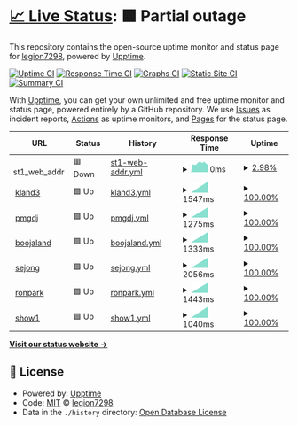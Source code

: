 # [📈 Live Status](https://legion7298.github.io/upptimer): <!--live status--> **🟧 Partial outage**

This repository contains the open-source uptime monitor and status page for [legion7298](https://legion7298.github.io/upptimer), powered by [Upptime](https://github.com/upptime/upptime).

[![Uptime CI](https://github.com/legion7298/upptimer/workflows/Uptime%20CI/badge.svg)](https://github.com/legion7298/upptimer/actions?query=workflow%3A%22Uptime+CI%22)
[![Response Time CI](https://github.com/legion7298/upptimer/workflows/Response%20Time%20CI/badge.svg)](https://github.com/legion7298/upptimer/actions?query=workflow%3A%22Response+Time+CI%22)
[![Graphs CI](https://github.com/legion7298/upptimer/workflows/Graphs%20CI/badge.svg)](https://github.com/legion7298/upptimer/actions?query=workflow%3A%22Graphs+CI%22)
[![Static Site CI](https://github.com/legion7298/upptimer/workflows/Static%20Site%20CI/badge.svg)](https://github.com/legion7298/upptimer/actions?query=workflow%3A%22Static+Site+CI%22)
[![Summary CI](https://github.com/legion7298/upptimer/workflows/Summary%20CI/badge.svg)](https://github.com/legion7298/upptimer/actions?query=workflow%3A%22Summary+CI%22)

With [Upptime](https://upptime.js.org), you can get your own unlimited and free uptime monitor and status page, powered entirely by a GitHub repository. We use [Issues](https://github.com/legion7298/upptimer/issues) as incident reports, [Actions](https://github.com/legion7298/upptimer/actions) as uptime monitors, and [Pages](https://legion7298.github.io/upptimer) for the status page.

<!--start: status pages-->
<!-- This summary is generated by Upptime (https://github.com/upptime/upptime) -->
<!-- Do not edit this manually, your changes will be overwritten -->
<!-- prettier-ignore -->
| URL | Status | History | Response Time | Uptime |
| --- | ------ | ------- | ------------- | ------ |
| <img alt="" src="https://icons.duckduckgo.com/ip3/null.ico" height="13"> st1_web_addr | 🟥 Down | [st1-web-addr.yml](https://github.com/legion7298/upptimer/commits/HEAD/history/st1-web-addr.yml) | <details><summary><img alt="Response time graph" src="./graphs/st1-web-addr/response-time-week.png" height="20"> 0ms</summary><br><a href="https://legion7298.github.io/upptimer/history/st1-web-addr"><img alt="Response time 0" src="https://img.shields.io/endpoint?url=https%3A%2F%2Fraw.githubusercontent.com%2Flegion7298%2Fupptimer%2FHEAD%2Fapi%2Fst1-web-addr%2Fresponse-time.json"></a><br><a href="https://legion7298.github.io/upptimer/history/st1-web-addr"><img alt="24-hour response time 0" src="https://img.shields.io/endpoint?url=https%3A%2F%2Fraw.githubusercontent.com%2Flegion7298%2Fupptimer%2FHEAD%2Fapi%2Fst1-web-addr%2Fresponse-time-day.json"></a><br><a href="https://legion7298.github.io/upptimer/history/st1-web-addr"><img alt="7-day response time 0" src="https://img.shields.io/endpoint?url=https%3A%2F%2Fraw.githubusercontent.com%2Flegion7298%2Fupptimer%2FHEAD%2Fapi%2Fst1-web-addr%2Fresponse-time-week.json"></a><br><a href="https://legion7298.github.io/upptimer/history/st1-web-addr"><img alt="30-day response time 0" src="https://img.shields.io/endpoint?url=https%3A%2F%2Fraw.githubusercontent.com%2Flegion7298%2Fupptimer%2FHEAD%2Fapi%2Fst1-web-addr%2Fresponse-time-month.json"></a><br><a href="https://legion7298.github.io/upptimer/history/st1-web-addr"><img alt="1-year response time 0" src="https://img.shields.io/endpoint?url=https%3A%2F%2Fraw.githubusercontent.com%2Flegion7298%2Fupptimer%2FHEAD%2Fapi%2Fst1-web-addr%2Fresponse-time-year.json"></a></details> | <details><summary><a href="https://legion7298.github.io/upptimer/history/st1-web-addr">2.98%</a></summary><a href="https://legion7298.github.io/upptimer/history/st1-web-addr"><img alt="All-time uptime 2.98%" src="https://img.shields.io/endpoint?url=https%3A%2F%2Fraw.githubusercontent.com%2Flegion7298%2Fupptimer%2FHEAD%2Fapi%2Fst1-web-addr%2Fuptime.json"></a><br><a href="https://legion7298.github.io/upptimer/history/st1-web-addr"><img alt="24-hour uptime 2.98%" src="https://img.shields.io/endpoint?url=https%3A%2F%2Fraw.githubusercontent.com%2Flegion7298%2Fupptimer%2FHEAD%2Fapi%2Fst1-web-addr%2Fuptime-day.json"></a><br><a href="https://legion7298.github.io/upptimer/history/st1-web-addr"><img alt="7-day uptime 2.98%" src="https://img.shields.io/endpoint?url=https%3A%2F%2Fraw.githubusercontent.com%2Flegion7298%2Fupptimer%2FHEAD%2Fapi%2Fst1-web-addr%2Fuptime-week.json"></a><br><a href="https://legion7298.github.io/upptimer/history/st1-web-addr"><img alt="30-day uptime 2.98%" src="https://img.shields.io/endpoint?url=https%3A%2F%2Fraw.githubusercontent.com%2Flegion7298%2Fupptimer%2FHEAD%2Fapi%2Fst1-web-addr%2Fuptime-month.json"></a><br><a href="https://legion7298.github.io/upptimer/history/st1-web-addr"><img alt="1-year uptime 2.98%" src="https://img.shields.io/endpoint?url=https%3A%2F%2Fraw.githubusercontent.com%2Flegion7298%2Fupptimer%2FHEAD%2Fapi%2Fst1-web-addr%2Fuptime-year.json"></a></details>
| <img alt="" src="https://icons.duckduckgo.com/ip3/www.kland3.com.ico" height="13"> [kland3](https://www.kland3.com) | 🟩 Up | [kland3.yml](https://github.com/legion7298/upptimer/commits/HEAD/history/kland3.yml) | <details><summary><img alt="Response time graph" src="./graphs/kland3/response-time-week.png" height="20"> 1547ms</summary><br><a href="https://legion7298.github.io/upptimer/history/kland3"><img alt="Response time 1547" src="https://img.shields.io/endpoint?url=https%3A%2F%2Fraw.githubusercontent.com%2Flegion7298%2Fupptimer%2FHEAD%2Fapi%2Fkland3%2Fresponse-time.json"></a><br><a href="https://legion7298.github.io/upptimer/history/kland3"><img alt="24-hour response time 1547" src="https://img.shields.io/endpoint?url=https%3A%2F%2Fraw.githubusercontent.com%2Flegion7298%2Fupptimer%2FHEAD%2Fapi%2Fkland3%2Fresponse-time-day.json"></a><br><a href="https://legion7298.github.io/upptimer/history/kland3"><img alt="7-day response time 1547" src="https://img.shields.io/endpoint?url=https%3A%2F%2Fraw.githubusercontent.com%2Flegion7298%2Fupptimer%2FHEAD%2Fapi%2Fkland3%2Fresponse-time-week.json"></a><br><a href="https://legion7298.github.io/upptimer/history/kland3"><img alt="30-day response time 1547" src="https://img.shields.io/endpoint?url=https%3A%2F%2Fraw.githubusercontent.com%2Flegion7298%2Fupptimer%2FHEAD%2Fapi%2Fkland3%2Fresponse-time-month.json"></a><br><a href="https://legion7298.github.io/upptimer/history/kland3"><img alt="1-year response time 1547" src="https://img.shields.io/endpoint?url=https%3A%2F%2Fraw.githubusercontent.com%2Flegion7298%2Fupptimer%2FHEAD%2Fapi%2Fkland3%2Fresponse-time-year.json"></a></details> | <details><summary><a href="https://legion7298.github.io/upptimer/history/kland3">100.00%</a></summary><a href="https://legion7298.github.io/upptimer/history/kland3"><img alt="All-time uptime 100.00%" src="https://img.shields.io/endpoint?url=https%3A%2F%2Fraw.githubusercontent.com%2Flegion7298%2Fupptimer%2FHEAD%2Fapi%2Fkland3%2Fuptime.json"></a><br><a href="https://legion7298.github.io/upptimer/history/kland3"><img alt="24-hour uptime 100.00%" src="https://img.shields.io/endpoint?url=https%3A%2F%2Fraw.githubusercontent.com%2Flegion7298%2Fupptimer%2FHEAD%2Fapi%2Fkland3%2Fuptime-day.json"></a><br><a href="https://legion7298.github.io/upptimer/history/kland3"><img alt="7-day uptime 100.00%" src="https://img.shields.io/endpoint?url=https%3A%2F%2Fraw.githubusercontent.com%2Flegion7298%2Fupptimer%2FHEAD%2Fapi%2Fkland3%2Fuptime-week.json"></a><br><a href="https://legion7298.github.io/upptimer/history/kland3"><img alt="30-day uptime 100.00%" src="https://img.shields.io/endpoint?url=https%3A%2F%2Fraw.githubusercontent.com%2Flegion7298%2Fupptimer%2FHEAD%2Fapi%2Fkland3%2Fuptime-month.json"></a><br><a href="https://legion7298.github.io/upptimer/history/kland3"><img alt="1-year uptime 100.00%" src="https://img.shields.io/endpoint?url=https%3A%2F%2Fraw.githubusercontent.com%2Flegion7298%2Fupptimer%2FHEAD%2Fapi%2Fkland3%2Fuptime-year.json"></a></details>
| <img alt="" src="https://icons.duckduckgo.com/ip3/www.pmgdj.com.ico" height="13"> [pmgdj](https://www.pmgdj.com) | 🟩 Up | [pmgdj.yml](https://github.com/legion7298/upptimer/commits/HEAD/history/pmgdj.yml) | <details><summary><img alt="Response time graph" src="./graphs/pmgdj/response-time-week.png" height="20"> 1275ms</summary><br><a href="https://legion7298.github.io/upptimer/history/pmgdj"><img alt="Response time 1275" src="https://img.shields.io/endpoint?url=https%3A%2F%2Fraw.githubusercontent.com%2Flegion7298%2Fupptimer%2FHEAD%2Fapi%2Fpmgdj%2Fresponse-time.json"></a><br><a href="https://legion7298.github.io/upptimer/history/pmgdj"><img alt="24-hour response time 1275" src="https://img.shields.io/endpoint?url=https%3A%2F%2Fraw.githubusercontent.com%2Flegion7298%2Fupptimer%2FHEAD%2Fapi%2Fpmgdj%2Fresponse-time-day.json"></a><br><a href="https://legion7298.github.io/upptimer/history/pmgdj"><img alt="7-day response time 1275" src="https://img.shields.io/endpoint?url=https%3A%2F%2Fraw.githubusercontent.com%2Flegion7298%2Fupptimer%2FHEAD%2Fapi%2Fpmgdj%2Fresponse-time-week.json"></a><br><a href="https://legion7298.github.io/upptimer/history/pmgdj"><img alt="30-day response time 1275" src="https://img.shields.io/endpoint?url=https%3A%2F%2Fraw.githubusercontent.com%2Flegion7298%2Fupptimer%2FHEAD%2Fapi%2Fpmgdj%2Fresponse-time-month.json"></a><br><a href="https://legion7298.github.io/upptimer/history/pmgdj"><img alt="1-year response time 1275" src="https://img.shields.io/endpoint?url=https%3A%2F%2Fraw.githubusercontent.com%2Flegion7298%2Fupptimer%2FHEAD%2Fapi%2Fpmgdj%2Fresponse-time-year.json"></a></details> | <details><summary><a href="https://legion7298.github.io/upptimer/history/pmgdj">100.00%</a></summary><a href="https://legion7298.github.io/upptimer/history/pmgdj"><img alt="All-time uptime 100.00%" src="https://img.shields.io/endpoint?url=https%3A%2F%2Fraw.githubusercontent.com%2Flegion7298%2Fupptimer%2FHEAD%2Fapi%2Fpmgdj%2Fuptime.json"></a><br><a href="https://legion7298.github.io/upptimer/history/pmgdj"><img alt="24-hour uptime 100.00%" src="https://img.shields.io/endpoint?url=https%3A%2F%2Fraw.githubusercontent.com%2Flegion7298%2Fupptimer%2FHEAD%2Fapi%2Fpmgdj%2Fuptime-day.json"></a><br><a href="https://legion7298.github.io/upptimer/history/pmgdj"><img alt="7-day uptime 100.00%" src="https://img.shields.io/endpoint?url=https%3A%2F%2Fraw.githubusercontent.com%2Flegion7298%2Fupptimer%2FHEAD%2Fapi%2Fpmgdj%2Fuptime-week.json"></a><br><a href="https://legion7298.github.io/upptimer/history/pmgdj"><img alt="30-day uptime 100.00%" src="https://img.shields.io/endpoint?url=https%3A%2F%2Fraw.githubusercontent.com%2Flegion7298%2Fupptimer%2FHEAD%2Fapi%2Fpmgdj%2Fuptime-month.json"></a><br><a href="https://legion7298.github.io/upptimer/history/pmgdj"><img alt="1-year uptime 100.00%" src="https://img.shields.io/endpoint?url=https%3A%2F%2Fraw.githubusercontent.com%2Flegion7298%2Fupptimer%2FHEAD%2Fapi%2Fpmgdj%2Fuptime-year.json"></a></details>
| <img alt="" src="https://icons.duckduckgo.com/ip3/www.boojaland.com.ico" height="13"> [boojaland](https://www.boojaland.com) | 🟩 Up | [boojaland.yml](https://github.com/legion7298/upptimer/commits/HEAD/history/boojaland.yml) | <details><summary><img alt="Response time graph" src="./graphs/boojaland/response-time-week.png" height="20"> 1333ms</summary><br><a href="https://legion7298.github.io/upptimer/history/boojaland"><img alt="Response time 1333" src="https://img.shields.io/endpoint?url=https%3A%2F%2Fraw.githubusercontent.com%2Flegion7298%2Fupptimer%2FHEAD%2Fapi%2Fboojaland%2Fresponse-time.json"></a><br><a href="https://legion7298.github.io/upptimer/history/boojaland"><img alt="24-hour response time 1333" src="https://img.shields.io/endpoint?url=https%3A%2F%2Fraw.githubusercontent.com%2Flegion7298%2Fupptimer%2FHEAD%2Fapi%2Fboojaland%2Fresponse-time-day.json"></a><br><a href="https://legion7298.github.io/upptimer/history/boojaland"><img alt="7-day response time 1333" src="https://img.shields.io/endpoint?url=https%3A%2F%2Fraw.githubusercontent.com%2Flegion7298%2Fupptimer%2FHEAD%2Fapi%2Fboojaland%2Fresponse-time-week.json"></a><br><a href="https://legion7298.github.io/upptimer/history/boojaland"><img alt="30-day response time 1333" src="https://img.shields.io/endpoint?url=https%3A%2F%2Fraw.githubusercontent.com%2Flegion7298%2Fupptimer%2FHEAD%2Fapi%2Fboojaland%2Fresponse-time-month.json"></a><br><a href="https://legion7298.github.io/upptimer/history/boojaland"><img alt="1-year response time 1333" src="https://img.shields.io/endpoint?url=https%3A%2F%2Fraw.githubusercontent.com%2Flegion7298%2Fupptimer%2FHEAD%2Fapi%2Fboojaland%2Fresponse-time-year.json"></a></details> | <details><summary><a href="https://legion7298.github.io/upptimer/history/boojaland">100.00%</a></summary><a href="https://legion7298.github.io/upptimer/history/boojaland"><img alt="All-time uptime 100.00%" src="https://img.shields.io/endpoint?url=https%3A%2F%2Fraw.githubusercontent.com%2Flegion7298%2Fupptimer%2FHEAD%2Fapi%2Fboojaland%2Fuptime.json"></a><br><a href="https://legion7298.github.io/upptimer/history/boojaland"><img alt="24-hour uptime 100.00%" src="https://img.shields.io/endpoint?url=https%3A%2F%2Fraw.githubusercontent.com%2Flegion7298%2Fupptimer%2FHEAD%2Fapi%2Fboojaland%2Fuptime-day.json"></a><br><a href="https://legion7298.github.io/upptimer/history/boojaland"><img alt="7-day uptime 100.00%" src="https://img.shields.io/endpoint?url=https%3A%2F%2Fraw.githubusercontent.com%2Flegion7298%2Fupptimer%2FHEAD%2Fapi%2Fboojaland%2Fuptime-week.json"></a><br><a href="https://legion7298.github.io/upptimer/history/boojaland"><img alt="30-day uptime 100.00%" src="https://img.shields.io/endpoint?url=https%3A%2F%2Fraw.githubusercontent.com%2Flegion7298%2Fupptimer%2FHEAD%2Fapi%2Fboojaland%2Fuptime-month.json"></a><br><a href="https://legion7298.github.io/upptimer/history/boojaland"><img alt="1-year uptime 100.00%" src="https://img.shields.io/endpoint?url=https%3A%2F%2Fraw.githubusercontent.com%2Flegion7298%2Fupptimer%2FHEAD%2Fapi%2Fboojaland%2Fuptime-year.json"></a></details>
| <img alt="" src="https://icons.duckduckgo.com/ip3/www.sjgongin.co.kr.ico" height="13"> [sejong](https://www.sjgongin.co.kr) | 🟩 Up | [sejong.yml](https://github.com/legion7298/upptimer/commits/HEAD/history/sejong.yml) | <details><summary><img alt="Response time graph" src="./graphs/sejong/response-time-week.png" height="20"> 2056ms</summary><br><a href="https://legion7298.github.io/upptimer/history/sejong"><img alt="Response time 2056" src="https://img.shields.io/endpoint?url=https%3A%2F%2Fraw.githubusercontent.com%2Flegion7298%2Fupptimer%2FHEAD%2Fapi%2Fsejong%2Fresponse-time.json"></a><br><a href="https://legion7298.github.io/upptimer/history/sejong"><img alt="24-hour response time 2056" src="https://img.shields.io/endpoint?url=https%3A%2F%2Fraw.githubusercontent.com%2Flegion7298%2Fupptimer%2FHEAD%2Fapi%2Fsejong%2Fresponse-time-day.json"></a><br><a href="https://legion7298.github.io/upptimer/history/sejong"><img alt="7-day response time 2056" src="https://img.shields.io/endpoint?url=https%3A%2F%2Fraw.githubusercontent.com%2Flegion7298%2Fupptimer%2FHEAD%2Fapi%2Fsejong%2Fresponse-time-week.json"></a><br><a href="https://legion7298.github.io/upptimer/history/sejong"><img alt="30-day response time 2056" src="https://img.shields.io/endpoint?url=https%3A%2F%2Fraw.githubusercontent.com%2Flegion7298%2Fupptimer%2FHEAD%2Fapi%2Fsejong%2Fresponse-time-month.json"></a><br><a href="https://legion7298.github.io/upptimer/history/sejong"><img alt="1-year response time 2056" src="https://img.shields.io/endpoint?url=https%3A%2F%2Fraw.githubusercontent.com%2Flegion7298%2Fupptimer%2FHEAD%2Fapi%2Fsejong%2Fresponse-time-year.json"></a></details> | <details><summary><a href="https://legion7298.github.io/upptimer/history/sejong">100.00%</a></summary><a href="https://legion7298.github.io/upptimer/history/sejong"><img alt="All-time uptime 100.00%" src="https://img.shields.io/endpoint?url=https%3A%2F%2Fraw.githubusercontent.com%2Flegion7298%2Fupptimer%2FHEAD%2Fapi%2Fsejong%2Fuptime.json"></a><br><a href="https://legion7298.github.io/upptimer/history/sejong"><img alt="24-hour uptime 100.00%" src="https://img.shields.io/endpoint?url=https%3A%2F%2Fraw.githubusercontent.com%2Flegion7298%2Fupptimer%2FHEAD%2Fapi%2Fsejong%2Fuptime-day.json"></a><br><a href="https://legion7298.github.io/upptimer/history/sejong"><img alt="7-day uptime 100.00%" src="https://img.shields.io/endpoint?url=https%3A%2F%2Fraw.githubusercontent.com%2Flegion7298%2Fupptimer%2FHEAD%2Fapi%2Fsejong%2Fuptime-week.json"></a><br><a href="https://legion7298.github.io/upptimer/history/sejong"><img alt="30-day uptime 100.00%" src="https://img.shields.io/endpoint?url=https%3A%2F%2Fraw.githubusercontent.com%2Flegion7298%2Fupptimer%2FHEAD%2Fapi%2Fsejong%2Fuptime-month.json"></a><br><a href="https://legion7298.github.io/upptimer/history/sejong"><img alt="1-year uptime 100.00%" src="https://img.shields.io/endpoint?url=https%3A%2F%2Fraw.githubusercontent.com%2Flegion7298%2Fupptimer%2FHEAD%2Fapi%2Fsejong%2Fuptime-year.json"></a></details>
| <img alt="" src="https://icons.duckduckgo.com/ip3/www.ronpark.com.ico" height="13"> [ronpark](https://www.ronpark.com) | 🟩 Up | [ronpark.yml](https://github.com/legion7298/upptimer/commits/HEAD/history/ronpark.yml) | <details><summary><img alt="Response time graph" src="./graphs/ronpark/response-time-week.png" height="20"> 1443ms</summary><br><a href="https://legion7298.github.io/upptimer/history/ronpark"><img alt="Response time 1443" src="https://img.shields.io/endpoint?url=https%3A%2F%2Fraw.githubusercontent.com%2Flegion7298%2Fupptimer%2FHEAD%2Fapi%2Fronpark%2Fresponse-time.json"></a><br><a href="https://legion7298.github.io/upptimer/history/ronpark"><img alt="24-hour response time 1443" src="https://img.shields.io/endpoint?url=https%3A%2F%2Fraw.githubusercontent.com%2Flegion7298%2Fupptimer%2FHEAD%2Fapi%2Fronpark%2Fresponse-time-day.json"></a><br><a href="https://legion7298.github.io/upptimer/history/ronpark"><img alt="7-day response time 1443" src="https://img.shields.io/endpoint?url=https%3A%2F%2Fraw.githubusercontent.com%2Flegion7298%2Fupptimer%2FHEAD%2Fapi%2Fronpark%2Fresponse-time-week.json"></a><br><a href="https://legion7298.github.io/upptimer/history/ronpark"><img alt="30-day response time 1443" src="https://img.shields.io/endpoint?url=https%3A%2F%2Fraw.githubusercontent.com%2Flegion7298%2Fupptimer%2FHEAD%2Fapi%2Fronpark%2Fresponse-time-month.json"></a><br><a href="https://legion7298.github.io/upptimer/history/ronpark"><img alt="1-year response time 1443" src="https://img.shields.io/endpoint?url=https%3A%2F%2Fraw.githubusercontent.com%2Flegion7298%2Fupptimer%2FHEAD%2Fapi%2Fronpark%2Fresponse-time-year.json"></a></details> | <details><summary><a href="https://legion7298.github.io/upptimer/history/ronpark">100.00%</a></summary><a href="https://legion7298.github.io/upptimer/history/ronpark"><img alt="All-time uptime 100.00%" src="https://img.shields.io/endpoint?url=https%3A%2F%2Fraw.githubusercontent.com%2Flegion7298%2Fupptimer%2FHEAD%2Fapi%2Fronpark%2Fuptime.json"></a><br><a href="https://legion7298.github.io/upptimer/history/ronpark"><img alt="24-hour uptime 100.00%" src="https://img.shields.io/endpoint?url=https%3A%2F%2Fraw.githubusercontent.com%2Flegion7298%2Fupptimer%2FHEAD%2Fapi%2Fronpark%2Fuptime-day.json"></a><br><a href="https://legion7298.github.io/upptimer/history/ronpark"><img alt="7-day uptime 100.00%" src="https://img.shields.io/endpoint?url=https%3A%2F%2Fraw.githubusercontent.com%2Flegion7298%2Fupptimer%2FHEAD%2Fapi%2Fronpark%2Fuptime-week.json"></a><br><a href="https://legion7298.github.io/upptimer/history/ronpark"><img alt="30-day uptime 100.00%" src="https://img.shields.io/endpoint?url=https%3A%2F%2Fraw.githubusercontent.com%2Flegion7298%2Fupptimer%2FHEAD%2Fapi%2Fronpark%2Fuptime-month.json"></a><br><a href="https://legion7298.github.io/upptimer/history/ronpark"><img alt="1-year uptime 100.00%" src="https://img.shields.io/endpoint?url=https%3A%2F%2Fraw.githubusercontent.com%2Flegion7298%2Fupptimer%2FHEAD%2Fapi%2Fronpark%2Fuptime-year.json"></a></details>
| <img alt="" src="https://icons.duckduckgo.com/ip3/show1.legion-ms.com.ico" height="13"> [show1](http://show1.legion-ms.com) | 🟩 Up | [show1.yml](https://github.com/legion7298/upptimer/commits/HEAD/history/show1.yml) | <details><summary><img alt="Response time graph" src="./graphs/show1/response-time-week.png" height="20"> 1040ms</summary><br><a href="https://legion7298.github.io/upptimer/history/show1"><img alt="Response time 1040" src="https://img.shields.io/endpoint?url=https%3A%2F%2Fraw.githubusercontent.com%2Flegion7298%2Fupptimer%2FHEAD%2Fapi%2Fshow1%2Fresponse-time.json"></a><br><a href="https://legion7298.github.io/upptimer/history/show1"><img alt="24-hour response time 1040" src="https://img.shields.io/endpoint?url=https%3A%2F%2Fraw.githubusercontent.com%2Flegion7298%2Fupptimer%2FHEAD%2Fapi%2Fshow1%2Fresponse-time-day.json"></a><br><a href="https://legion7298.github.io/upptimer/history/show1"><img alt="7-day response time 1040" src="https://img.shields.io/endpoint?url=https%3A%2F%2Fraw.githubusercontent.com%2Flegion7298%2Fupptimer%2FHEAD%2Fapi%2Fshow1%2Fresponse-time-week.json"></a><br><a href="https://legion7298.github.io/upptimer/history/show1"><img alt="30-day response time 1040" src="https://img.shields.io/endpoint?url=https%3A%2F%2Fraw.githubusercontent.com%2Flegion7298%2Fupptimer%2FHEAD%2Fapi%2Fshow1%2Fresponse-time-month.json"></a><br><a href="https://legion7298.github.io/upptimer/history/show1"><img alt="1-year response time 1040" src="https://img.shields.io/endpoint?url=https%3A%2F%2Fraw.githubusercontent.com%2Flegion7298%2Fupptimer%2FHEAD%2Fapi%2Fshow1%2Fresponse-time-year.json"></a></details> | <details><summary><a href="https://legion7298.github.io/upptimer/history/show1">100.00%</a></summary><a href="https://legion7298.github.io/upptimer/history/show1"><img alt="All-time uptime 100.00%" src="https://img.shields.io/endpoint?url=https%3A%2F%2Fraw.githubusercontent.com%2Flegion7298%2Fupptimer%2FHEAD%2Fapi%2Fshow1%2Fuptime.json"></a><br><a href="https://legion7298.github.io/upptimer/history/show1"><img alt="24-hour uptime 100.00%" src="https://img.shields.io/endpoint?url=https%3A%2F%2Fraw.githubusercontent.com%2Flegion7298%2Fupptimer%2FHEAD%2Fapi%2Fshow1%2Fuptime-day.json"></a><br><a href="https://legion7298.github.io/upptimer/history/show1"><img alt="7-day uptime 100.00%" src="https://img.shields.io/endpoint?url=https%3A%2F%2Fraw.githubusercontent.com%2Flegion7298%2Fupptimer%2FHEAD%2Fapi%2Fshow1%2Fuptime-week.json"></a><br><a href="https://legion7298.github.io/upptimer/history/show1"><img alt="30-day uptime 100.00%" src="https://img.shields.io/endpoint?url=https%3A%2F%2Fraw.githubusercontent.com%2Flegion7298%2Fupptimer%2FHEAD%2Fapi%2Fshow1%2Fuptime-month.json"></a><br><a href="https://legion7298.github.io/upptimer/history/show1"><img alt="1-year uptime 100.00%" src="https://img.shields.io/endpoint?url=https%3A%2F%2Fraw.githubusercontent.com%2Flegion7298%2Fupptimer%2FHEAD%2Fapi%2Fshow1%2Fuptime-year.json"></a></details>

<!--end: status pages-->

[**Visit our status website →**](https://legion7298.github.io/upptimer)

## 📄 License

- Powered by: [Upptime](https://github.com/upptime/upptime)
- Code: [MIT](./LICENSE) © [legion7298](https://legion7298.github.io/upptimer)
- Data in the `./history` directory: [Open Database License](https://opendatacommons.org/licenses/odbl/1-0/)
